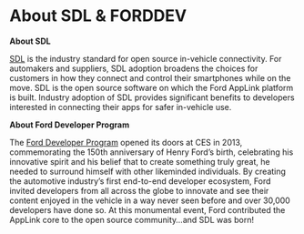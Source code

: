 # About SDL & FORDDEV

**About SDL**

[SDL](https://smartdevicelink.com/) is the industry standard for open source in-vehicle connectivity. For automakers and suppliers, SDL adoption broadens the choices for customers in how they connect and control their smartphones while on the move. SDL is the open source software on which the Ford AppLink platform is built. Industry adoption of SDL provides significant benefits to developers interested in connecting their apps for safer in-vehicle use.

**About Ford Developer Program**

The [Ford Developer Program](http://ford.to/2uKi7OT) opened its doors at CES in 2013, commemorating the 150th anniversary of Henry Ford’s birth, celebrating his innovative spirit and his belief that to create something truly great, he needed to surround himself with other likeminded individuals. By creating the automotive industry’s first end-to-end developer ecosystem, Ford invited developers from all across the globe to innovate and see their content enjoyed in the vehicle in a way never seen before and over 30,000 developers have done so. At this monumental event, Ford contributed the AppLink core to the open source community…and SDL was born!

